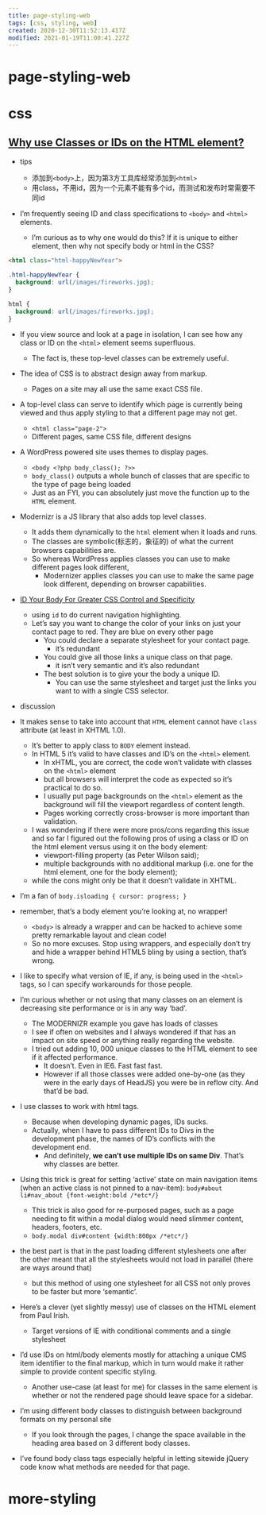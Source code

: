 ```yaml
---
title: page-styling-web
tags: [css, styling, web]
created: 2020-12-30T11:52:13.417Z
modified: 2021-01-19T11:00:41.227Z
---
```


# page-styling-web

# css

## [Why use Classes or IDs on the HTML element?](https://css-tricks.com/why-use-classes-or-ids-on-the-html-element/)

- tips
  - 添加到`<body>`上，因为第3方工具库经常添加到`<html>`
  - 用class，不用id，因为一个元素不能有多个id，而测试和发布时常需要不同id

- I’m frequently seeing ID and class specifications to `<body>` and `<html>` elements. 
  - I’m curious as to why one would do this? If it is unique to either element, then why not specify body or html in the CSS?

``` HTML
<html class="html-happyNewYear">
```

``` CSS
.html-happyNewYear {
  background: url(/images/fireworks.jpg);
}

html {
  background: url(/images/fireworks.jpg);
}
```

- If you view source and look at a page in isolation, I can see how any class or ID on the `<html>` element seems superfluous. 
  - The fact is, these top-level classes can be extremely useful. 

- The idea of CSS is to abstract design away from markup. 
  - Pages on a site may all use the same exact CSS file. 
- A top-level class can serve to identify which page is currently being viewed and thus apply styling to that a different page may not get.
  - `<html class="page-2">`
  - Different pages, same CSS file, different designs

- A WordPress powered site uses themes to display pages.
  - `<body <?php body_class(); ?>>`
  - `body_class()` outputs a whole bunch of classes that are specific to the type of page being loaded
  - Just as an FYI, you can absolutely just move the function up to the `HTML` element.

- Modernizr is a JS library that also adds top level classes. 
  - It adds them dynamically to the `html` element when it loads and runs. 
  - The classes are symbolic(标志的，象征的) of what the current browsers capabilities are. 
  - So whereas WordPress applies classes you can use to make different pages look different, 
    - Modernizer applies classes you can use to make the same page look different, depending on browser capabilities.

- [ID Your Body For Greater CSS Control and Specificity](https://css-tricks.com/id-your-body-for-greater-css-control-and-specificity/)
  - using `id` to do current navigation highlighting. 
  - Let’s say you want to change the color of your links on just your contact page to red. They are blue on every other page
    - You could declare a separate stylesheet for your contact page. 
      - it’s redundant
    - You could give all those links a unique class on that page. 
      - it isn’t very semantic and it’s also redundant
    - The best solution is to give your the body a unique ID. 
      - You can use the same stylesheet and target just the links you want to with a single CSS selector.

- discussion

- It makes sense to take into account that `HTML` element cannot have `class` attribute (at least in XHTML 1.0). 
  - It’s better to apply class to `BODY` element instead.
  - In HTML 5 it’s valid to have classes and ID’s on the `<html>` element.
    - In xHTML, you are correct, the code won’t validate with classes on the `<html>` element 
    - but all browsers will interpret the code as expected so it’s practical to do so.
    - I usually put page backgrounds on the `<html>` element as the background will fill the viewport regardless of content length. 
    - Pages working correctly cross-browser is more important than validation.
  - I was wondering if there were more pros/cons regarding this issue and so far I figured out the following pros of using a class or ID on the html element versus using it on the body element:
    - viewport-filling property (as Peter Wilson said);
    - multiple backgrounds with no additional markup (i.e. one for the html element, one for the body element);
  - while the cons might only be that it doesn’t validate in XHTML.

- I’m a fan of `body.isloading { cursor: progress; }`
- remember, that’s a body element you’re looking at, no wrapper! 
  - `<body>` is already a wrapper and can be hacked to achieve some pretty remarkable layout and clean code!
  - So no more excuses. Stop using wrappers, and especially don’t try and hide a wrapper behind HTML5 bling by using a section, that’s wrong.
- I like to specify what version of IE, if any, is being used in the `<html>` tags, so I can specify workarounds for those people.
- I’m curious whether or not using that many classes on an element is decreasing site performance or is in any way ‘bad’.
  - The MODERNIZR example you gave has loads of classes
  - I see if often on websites and I always wondered if that has an impact on site speed or anything really regarding the website.
  - I tried out adding 10, 000 unique classes to the HTML element to see if it affected performance. 
    - It doesn’t. Even in IE6. Fast fast fast.
    - However if all those classes were added one-by-one (as they were in the early days of HeadJS) you were be in reflow city. And that’d be bad.
- I use classes to work with html tags. 
  - Because when developing dynamic pages, IDs sucks.
  - Actually, when I have to pass different IDs to Divs in the development phase, the names of ID’s conflicts with the development end. 
    - And definitely, **we can’t use multiple IDs on same Div**. That’s why classes are better.
- Using this trick is great for setting ‘active’ state on main navigation items (when an active class is not pinned to a nav-item): `body#about li#nav_about {font-weight:bold /*etc*/}`
  - This trick is also good for re-purposed pages, such as a page needing to fit within a modal dialog would need slimmer content, headers, footers, etc.
  - `body.modal div#content {width:800px /*etc*/}`
- the best part is that in the past loading different stylesheets one after the other meant that all the stylesheets would not load in parallel (there are ways around that) 
  - but this method of using one stylesheet for all CSS not only proves to be faster but more ‘semantic’.
- Here’s a clever (yet slightly messy) use of classes on the HTML element from Paul Irish. 
  - Target versions of IE with conditional comments and a single stylesheet
- I’d use IDs on html/body elements mostly for attaching a unique CMS item identifier to the final markup, which in turn would make it rather simple to provide content specific styling.
  - Another use-case (at least for me) for classes in the same element is whether or not the rendered page should leave space for a sidebar.
- I’m using different body classes to distinguish between background formats on my personal site
  - If you look through the pages, I change the space available in the heading area based on 3 different body classes.
- I’ve found body class tags especially helpful in letting sitewide jQuery code know what methods are needed for that page.

# more-styling
